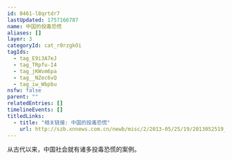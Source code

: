 ```yaml
---
id: 0461-l8qrtdr7
lastUpdated: 1757166787
name: 中国的投毒恐慌
aliases: []
layer: 3
categoryId: cat_r0rzgkOi
tagIds:
  - tag_E9i3A7eJ
  - tag_TRpfu-I4
  - tag_jKWvm6pa
  - tag__NZec6vQ
  - tag_iw_Wbpbu
nsfw: false
parent: ""
relatedEntries: []
timelineEvents: []
titledLinks:
  - title: "相关链接: 中国的投毒恐慌"
    url: http://szb.xnnews.com.cn/newb/misc/2/2013-05/25/19/2013052519_pdf.pdf
---
```


从古代以来，中国社会就有诸多投毒恐慌的案例。
